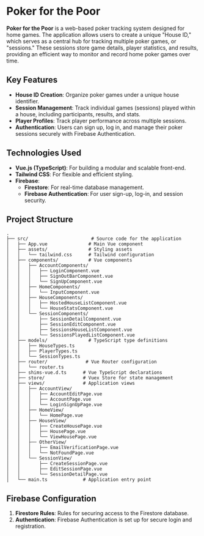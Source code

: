 # Poker for the Poor

**Poker for the Poor** is a web-based poker tracking system designed for home games. The application allows users to create a unique "House ID," which serves as a central hub for tracking multiple poker games, or "sessions." These sessions store game details, player statistics, and results, providing an efficient way to monitor and record home poker games over time.

## Key Features
* **House ID Creation**: Organize poker games under a unique house identifier.
* **Session Management**: Track individual games (sessions) played within a house, including participants, results, and stats.
* **Player Profiles**: Track player performance across multiple sessions.
* **Authentication**: Users can sign up, log in, and manage their poker sessions securely with Firebase Authentication.

## Technologies Used
* **Vue.js (TypeScript)**: For building a modular and scalable front-end.
* **Tailwind CSS**: For flexible and efficient styling.
* **Firebase**:
   * **Firestore**: For real-time database management.
   * **Firebase Authentication**: For user sign-up, log-in, and session security.

## Project Structure
```
.
├── src/                       # Source code for the application
│   ├── App.vue               # Main Vue component
│   ├── assets/               # Styling assets
│   │   └── tailwind.css      # Tailwind configuration
│   ├── components/           # Vue components
│   │   ├── AccountComponents/
│   │   │   ├── LoginComponent.vue
│   │   │   ├── SignOutBarComponent.vue
│   │   │   └── SignUpComponent.vue
│   │   ├── HomeComponents/
│   │   │   └── InputComponent.vue
│   │   ├── HouseComponents/
│   │   │   ├── HostedHouseListComponent.vue
│   │   │   └── HouseStatsComponent.vue
│   │   └── SessionComponents/
│   │       ├── SessionDetailComponent.vue
│   │       ├── SessionEditComponent.vue
│   │       ├── SessionsHouseListComponent.vue
│   │       └── SessionsPlayedListComponent.vue
│   ├── models/               # TypeScript type definitions
│   │   ├── HouseTypes.ts
│   │   ├── PlayerTypes.ts
│   │   └── SessionTypes.ts
│   ├── router/              # Vue Router configuration
│   │   └── router.ts
│   ├── shims-vue.d.ts      # Vue TypeScript declarations
│   ├── store/              # Vuex Store for state management
│   ├── views/              # Application views
│   │   ├── AccountView/
│   │   │   ├── AccountEditPage.vue
│   │   │   ├── AccountPage.vue
│   │   │   └── LoginSignUpPage.vue
│   │   ├── HomeView/
│   │   │   └── HomePage.vue
│   │   ├── HouseView/
│   │   │   ├── CreateHousePage.vue
│   │   │   ├── HousePage.vue
│   │   │   └── ViewHousePage.vue
│   │   ├── OtherView/
│   │   │   ├── EmailVerificationPage.vue
│   │   │   └── NotFoundPage.vue
│   │   └── SessionView/
│   │       ├── CreateSessionPage.vue
│   │       ├── EditSessionPage.vue
│   │       └── SessionDetailPage.vue
│   └── main.ts             # Application entry point
```

## Firebase Configuration
1. **Firestore Rules**: Rules for securing access to the Firestore database.
2. **Authentication**: Firebase Authentication is set up for secure login and registration.
